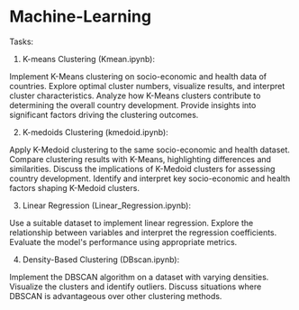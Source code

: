 # Machine-Learning
Tasks:

1) K-means Clustering (Kmean.ipynb):

Implement K-Means clustering on socio-economic and health data of countries.
Explore optimal cluster numbers, visualize results, and interpret cluster characteristics.
Analyze how K-Means clusters contribute to determining the overall country development.
Provide insights into significant factors driving the clustering outcomes.

2) K-medoids Clustering (kmedoid.ipynb):

Apply K-Medoid clustering to the same socio-economic and health dataset.
Compare clustering results with K-Means, highlighting differences and similarities.
Discuss the implications of K-Medoid clusters for assessing country development.
Identify and interpret key socio-economic and health factors shaping K-Medoid clusters.

3) Linear Regression (Linear_Regression.ipynb):

Use a suitable dataset to implement linear regression.
Explore the relationship between variables and interpret the regression coefficients.
Evaluate the model's performance using appropriate metrics.

4) Density-Based Clustering (DBscan.ipynb):

Implement the DBSCAN algorithm on a dataset with varying densities.
Visualize the clusters and identify outliers.
Discuss situations where DBSCAN is advantageous over other clustering methods.
